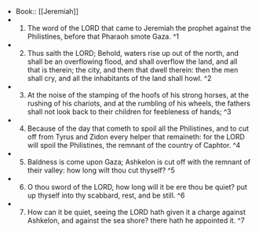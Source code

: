 - Book:: [[Jeremiah]]
- 1. The word of the LORD that came to Jeremiah the prophet against the Philistines, before that Pharaoh smote Gaza. ^1
- 2. Thus saith the LORD; Behold, waters rise up out of the north, and shall be an overflowing flood, and shall overflow the land, and all that is therein; the city, and them that dwell therein: then the men shall cry, and all the inhabitants of the land shall howl. ^2
- 3. At the noise of the stamping of the hoofs of his strong horses, at the rushing of his chariots, and at the rumbling of his wheels, the fathers shall not look back to their children for feebleness of hands; ^3
- 4. Because of the day that cometh to spoil all the Philistines, and to cut off from Tyrus and Zidon every helper that remaineth: for the LORD will spoil the Philistines, the remnant of the country of Caphtor. ^4
- 5. Baldness is come upon Gaza; Ashkelon is cut off with the remnant of their valley: how long wilt thou cut thyself? ^5
- 6. O thou sword of the LORD, how long will it be ere thou be quiet? put up thyself into thy scabbard, rest, and be still. ^6
- 7. How can it be quiet, seeing the LORD hath given it a charge against Ashkelon, and against the sea shore? there hath he appointed it. ^7
